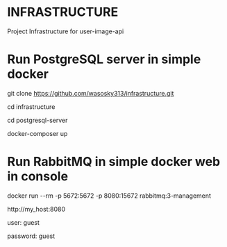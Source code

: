 # INFRASTRUCTURE
Project Infrastructure for user-image-api 



# Run PostgreSQL server in simple docker

git clone https://github.com/wasosky313/infrastructure.git

cd infrastructure

cd postgresql-server 

docker-composer up


# Run RabbitMQ in simple docker web in console

docker run --rm -p 5672:5672 -p 8080:15672 rabbitmq:3-management

http://my_host:8080

user: guest

password: guest
